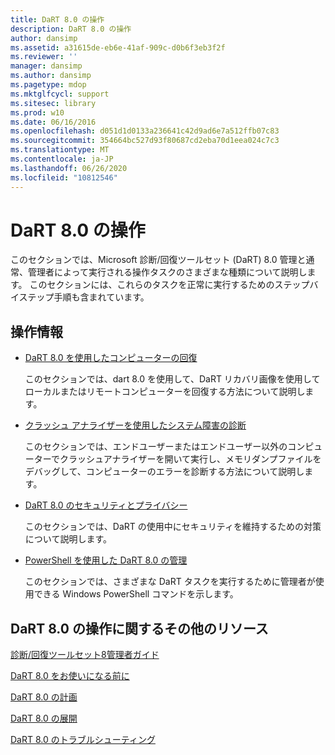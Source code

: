 ```yaml
---
title: DaRT 8.0 の操作
description: DaRT 8.0 の操作
author: dansimp
ms.assetid: a31615de-eb6e-41af-909c-d0b6f3eb3f2f
ms.reviewer: ''
manager: dansimp
ms.author: dansimp
ms.pagetype: mdop
ms.mktglfcycl: support
ms.sitesec: library
ms.prod: w10
ms.date: 06/16/2016
ms.openlocfilehash: d051d1d0133a236641c42d9ad6e7a512ffb07c83
ms.sourcegitcommit: 354664bc527d93f80687cd2eba70d1eea024c7c3
ms.translationtype: MT
ms.contentlocale: ja-JP
ms.lasthandoff: 06/26/2020
ms.locfileid: "10812546"
---
```

# DaRT 8.0 の操作


このセクションでは、Microsoft 診断/回復ツールセット (DaRT) 8.0 管理と通常、管理者によって実行される操作タスクのさまざまな種類について説明します。 このセクションには、これらのタスクを正常に実行するためのステップバイステップ手順も含まれています。

## 操作情報


-   [DaRT 8.0 を使用したコンピューターの回復](recovering-computers-using-dart-80-dart-8.md)

    このセクションでは、dart 8.0 を使用して、DaRT リカバリ画像を使用してローカルまたはリモートコンピューターを回復する方法について説明します。

-   [クラッシュ アナライザーを使用したシステム障害の診断](diagnosing-system-failures-with-crash-analyzer--dart-8.md)

    このセクションでは、エンドユーザーまたはエンドユーザー以外のコンピューターでクラッシュアナライザーを開いて実行し、メモリダンプファイルをデバッグして、コンピューターのエラーを診断する方法について説明します。

-   [DaRT 8.0 のセキュリティとプライバシー](security-and-privacy-for-dart-80-dart-8.md)

    このセクションでは、DaRT の使用中にセキュリティを維持するための対策について説明します。

-   [PowerShell を使用した DaRT 8.0 の管理](administering-dart-80-using-powershell-dart-8.md)

    このセクションでは、さまざまな DaRT タスクを実行するために管理者が使用できる Windows PowerShell コマンドを示します。

## DaRT 8.0 の操作に関するその他のリソース


[診断/回復ツールセット8管理者ガイド](index.md)

[DaRT 8.0 をお使いになる前に](getting-started-with-dart-80-dart-8.md)

[DaRT 8.0 の計画](planning-for-dart-80-dart-8.md)

[DaRT 8.0 の展開](deploying-dart-80-dart-8.md)

[DaRT 8.0 のトラブルシューティング](troubleshooting-dart-80-dart-8.md)

 

 





